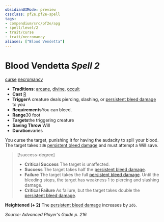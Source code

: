 ```yaml
---
obsidianUIMode: preview
cssclass: pf2e,pf2e-spell
tags:
- compendium/src/pf2e/apg
- spell/level/2
- trait/curse
- trait/necromancy
aliases: ["Blood Vendetta"]
---
```

# Blood Vendetta *Spell 2*   
[curse](/rules/traits/curse.md)  [necromancy](/rules/traits/necromancy.md)  

- **Traditions**: [arcane](/rules/traits/arcane.md), [divine](/rules/traits/divine.md), [occult](/rules/traits/occult.md)
- **Cast** [R](/rules/core-rulebook/chapter-9-playing-the-game.md#Actions "Reaction") 
- **Trigger**A creature deals piercing, slashing, or [persistent bleed damage](/rules/conditions.md#Persistent%20Damage) to you
- **Requirements**You can bleed.
- **Range**30 foot
- **Targets**the triggering creature
- **Saving Throw** Will
- **Duration**varies

You curse the target, punishing it for having the audacity to spill your blood. The target takes `2d6` [persistent bleed damage](/rules/conditions.md#Persistent%20Damage) and must attempt a Will save.

> [!success-degree] 
> - **Critical Success** The target is unaffected.
> - **Success** The target takes half the [persistent bleed damage](/rules/conditions.md#Persistent%20Damage).
> - **Failure** The target takes the full [persistent bleed damage](/rules/conditions.md#Persistent%20Damage). Until the bleeding stops, the target has weakness 1 to piercing and slashing damage.
> - **Critical Failure** As failure, but the target takes double the [persistent bleed damage](/rules/conditions.md#Persistent%20Damage).

**Heightened (+ 2)** The [persistent bleed damage](/rules/conditions.md#Persistent%20Damage) increases by `2d6`.

*Source: Advanced Player's Guide p. 216*